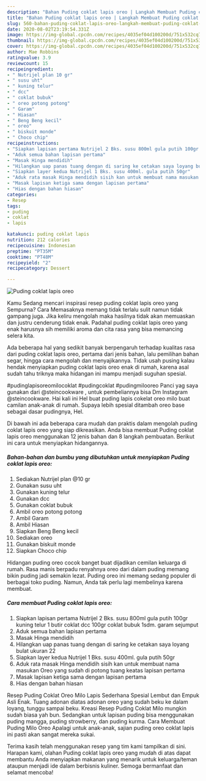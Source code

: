 ```yaml
---
description: "Bahan Puding coklat lapis oreo | Langkah Membuat Puding coklat lapis oreo Yang Paling Enak"
title: "Bahan Puding coklat lapis oreo | Langkah Membuat Puding coklat lapis oreo Yang Paling Enak"
slug: 560-bahan-puding-coklat-lapis-oreo-langkah-membuat-puding-coklat-lapis-oreo-yang-paling-enak
date: 2020-08-02T23:19:54.331Z
image: https://img-global.cpcdn.com/recipes/4035ef04d100200d/751x532cq70/puding-coklat-lapis-oreo-foto-resep-utama.jpg
thumbnail: https://img-global.cpcdn.com/recipes/4035ef04d100200d/751x532cq70/puding-coklat-lapis-oreo-foto-resep-utama.jpg
cover: https://img-global.cpcdn.com/recipes/4035ef04d100200d/751x532cq70/puding-coklat-lapis-oreo-foto-resep-utama.jpg
author: Mae Robbins
ratingvalue: 3.9
reviewcount: 15
recipeingredient:
- " Nutrijel plan 10 gr"
- " susu uht"
- " kuning telur"
- " dcc"
- " coklat bubuk"
- " oreo potong potong"
- " Garam"
- " Hiasan"
- " Beng Beng kecil"
- " oreo"
- " biskuit monde"
- " Choco chip"
recipeinstructions:
- "Siapkan lapisan pertama Nutrijel 2 Bks. susu 800ml gula putih 100gr kuning telur 1 butir coklat dcc 100gr coklat bubuk 1sdm. garam sejumput"
- "Aduk semua bahan lapisan pertama"
- "Masak Hinga mendidih"
- "Hilangkan uap panas tuang dengan di saring ke cetakan saya loyang bulat ukuran 22"
- "Siapkan layer kedua Nutrijel 1 Bks. susu 400ml. gula putih 50gr"
- "Aduk rata masak Hinga mendidih sisih kan untuk membuat nama masukan Oreo yang sudah di potong tuang keatas lapisan pertama"
- "Masak lapisan ketiga sama dengan lapisan pertama"
- "Hias dengan bahan hiasan"
categories:
- Resep
tags:
- puding
- coklat
- lapis

katakunci: puding coklat lapis 
nutrition: 212 calories
recipecuisine: Indonesian
preptime: "PT35M"
cooktime: "PT48M"
recipeyield: "2"
recipecategory: Dessert

---
```



![Puding coklat lapis oreo](https://img-global.cpcdn.com/recipes/4035ef04d100200d/751x532cq70/puding-coklat-lapis-oreo-foto-resep-utama.jpg)

Kamu Sedang mencari inspirasi resep puding coklat lapis oreo yang Sempurna? Cara Memasaknya memang tidak terlalu sulit namun tidak gampang juga. Jika keliru mengolah maka hasilnya tidak akan memuaskan dan justru cenderung tidak enak. Padahal puding coklat lapis oreo yang enak harusnya sih memiliki aroma dan cita rasa yang bisa memancing selera kita.

Ada beberapa hal yang sedikit banyak berpengaruh terhadap kualitas rasa dari puding coklat lapis oreo, pertama dari jenis bahan, lalu pemilihan bahan segar, hingga cara mengolah dan menyajikannya. Tidak usah pusing kalau hendak menyiapkan puding coklat lapis oreo enak di rumah, karena asal sudah tahu triknya maka hidangan ini mampu menjadi suguhan spesial.

#pudinglapisoreomilocoklat #pudingcoklat #pudingmilooreo Panci yag saya gunakan dari @steincookware , untuk pembeliannya bisa Dm Instagram @steincookware. Hai kali ini Hel buat puding lapis cokelat oreo milo buat camilan anak-anak di rumah. Supaya lebih spesial ditambah oreo base sebagai dasar pudingnya, Hel.


Di bawah ini ada beberapa cara mudah dan praktis dalam mengolah puding coklat lapis oreo yang siap dikreasikan. Anda bisa membuat Puding coklat lapis oreo menggunakan 12 jenis bahan dan 8 langkah pembuatan. Berikut ini cara untuk menyiapkan hidangannya.

<!--inarticleads1-->

##### Bahan-bahan dan bumbu yang dibutuhkan untuk menyiapkan Puding coklat lapis oreo:

1. Sediakan  Nutrijel plan @10 gr
1. Gunakan  susu uht
1. Gunakan  kuning telur
1. Gunakan  dcc
1. Gunakan  coklat bubuk
1. Ambil  oreo potong potong
1. Ambil  Garam
1. Ambil  Hiasan
1. Siapkan  Beng Beng kecil
1. Sediakan  oreo
1. Gunakan  biskuit monde
1. Siapkan  Choco chip


Hidangan puding oreo cocok banget buat dijadikan cemilan keluarga di rumah. Rasa manis berpadu renyahnya oreo dari dalam puding memang bikin puding jadi semakin lezat. Puding oreo ini memang sedang populer di berbagai toko puding. Namun, Anda tak perlu lagi membelinya karena membuat. 

<!--inarticleads2-->

##### Cara membuat Puding coklat lapis oreo:

1. Siapkan lapisan pertama Nutrijel 2 Bks. susu 800ml gula putih 100gr kuning telur 1 butir coklat dcc 100gr coklat bubuk 1sdm. garam sejumput
1. Aduk semua bahan lapisan pertama
1. Masak Hinga mendidih
1. Hilangkan uap panas tuang dengan di saring ke cetakan saya loyang bulat ukuran 22
1. Siapkan layer kedua Nutrijel 1 Bks. susu 400ml. gula putih 50gr
1. Aduk rata masak Hinga mendidih sisih kan untuk membuat nama masukan Oreo yang sudah di potong tuang keatas lapisan pertama
1. Masak lapisan ketiga sama dengan lapisan pertama
1. Hias dengan bahan hiasan


Resep Puding Coklat Oreo Milo Lapis Sederhana Spesial Lembut dan Empuk Asli Enak. Tuang adonan diatas adonan oreo yang sudah beku ke dalam loyang, tunggu sampai beku. Kreasi Resep Puding Coklat Milo mungkin sudah biasa yah bun. Sedangkan untuk lapisan puding bisa menggunakan puding mangga, puding strowberry, dan puding kurma. Cara Membuat Puding Milo Oreo  Apalagi untuk anak-anak, sajian puding oreo coklat lapis ini pasti akan sangat mereka sukai. 

Terima kasih telah menggunakan resep yang tim kami tampilkan di sini. Harapan kami, olahan Puding coklat lapis oreo yang mudah di atas dapat membantu Anda menyiapkan makanan yang menarik untuk keluarga/teman ataupun menjadi ide dalam berbisnis kuliner. Semoga bermanfaat dan selamat mencoba!
